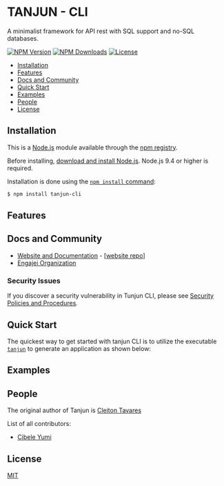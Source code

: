 # TANJUN - CLI

  A minimalist framework for API rest with SQL support and no-SQL databases.

  [![NPM Version][npm-image]][npm-url]
  [![NPM Downloads][downloads-image]][downloads-url]
  [![License][license-image]][license-url]

<!-- ```js
var express = require('express')
var app = express()

app.get('/', function (req, res) {
  res.send('Hello World')
})

app.listen(3000)
``` -->

  * [Installation](#installation)
  * [Features](#features)
  * [Docs and Community](#docs-and-community)
  * [Quick Start](#quick-start)
  * [Examples](#examples)
  * [People](#people)
  * [License](#license)

## Installation

This is a [Node.js](https://nodejs.org/en/) module available through the [npm registry](https://www.npmjs.com/).

Before installing, [download and install Node.js](https://nodejs.org/en/download/).
Node.js 9.4 or higher is required.

Installation is done using the [`npm install` command](https://docs.npmjs.com/getting-started/installing-npm-packages-locally):

```bash
$ npm install tanjun-cli
```

<!-- Follow [our installing guide](https://www.npmjs.com/package/tanjun-cli)
for more information. -->

## Features

  <!-- * Robust routing
  * Focus on high performance
  * Super-high test coverage
  * HTTP helpers (redirection, caching, etc)
  * View system supporting 14+ template engines
  * Content negotiation
  * Executable for generating applications quickly -->

## Docs and Community

  * [Website and Documentation](https://www.npmjs.com/package/tanjun-cli) - [[website repo](https://github.com/Engajei/tanjun-cli)]
  * [Engajei Organization](https://github.com/Engajei)


### Security Issues

If you discover a security vulnerability in Tunjun CLI, please see [Security Policies and Procedures](Security.md).

## Quick Start

  The quickest way to get started with tanjun CLI is to utilize the executable [`tanjun`](https://github.com/Engajei/tanjun) to generate an application as shown below:

  <!-- Install the executable. The executable's major version will match Express's:

```bash
$ npm install -g express-generator@4
```

  Create the app:

```bash
$ express /tmp/foo && cd /tmp/foo
```

  Install dependencies:

```bash
$ npm install
```

  Start the server:

```bash
$ npm start
``` -->

<!-- ## Philosophy

  The Express philosophy is to provide small, robust tooling for HTTP servers, making
  it a great solution for single page applications, web sites, hybrids, or public
  HTTP APIs.

  Express does not force you to use any specific ORM or template engine. With support for over
  14 template engines via [Consolidate.js](https://github.com/tj/consolidate.js),
  you can quickly craft your perfect framework. -->

## Examples

  <!-- To view the examples, clone the Express repo and install the dependencies: -->

<!-- ```bash
$ git clone git://github.com/expressjs/express.git --depth 1
$ cd express
$ npm install
```

  Then run whichever example you want:

```bash
$ node examples/content-negotiation
``` -->

<!-- ## Tests

  To run the test suite, first install the dependencies, then run `npm test`:

```bash
$ npm install
$ npm test
``` -->

## People

The original author of Tanjun is [Cleiton Tavares](https://github.com/cleiton-tavares)


List of all contributors:
  * [Cibele Yumi](https://github.com/CibaYumi)

## License
  [MIT][license-url]

  

[npm-image]: https://badge.fury.io/js/tanjun-cli.svg
[npm-url]: https://www.npmjs.com/package/tanjun-cli
[downloads-image]: https://img.shields.io/npm/dm/tanjun-cli.svg
[downloads-url]: https://www.npmjs.com/package/tanjun-cli
[license-image]: https://img.shields.io/github/license/engajei/tanjun-cli.svg
[license-url]: LICENSE